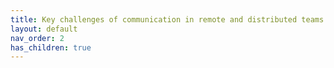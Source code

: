 ```yaml
---
title: Key challenges of communication in remote and distributed teams
layout: default
nav_order: 2
has_children: true
---
```

